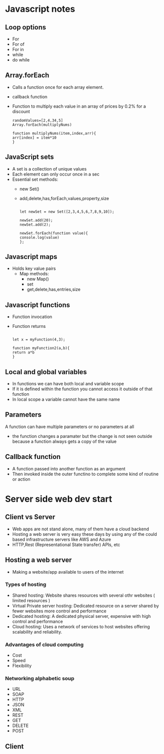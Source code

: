 # Javascript notes

## Loop options

- For
- For of
- For in
- while
- do while

## Array.forEach

- Calls a function once for each array element.

- callback function

- Function to multiply each value in an array of prices by 0.2% for a
  discount

  ``` example
  randomValues=[2,4,34,5]
  Array.forEach(multiplyNums)

  function multiplyNums(item,index,arr){
  arr[index] = item*10
  }
  ```

## JavaScript sets

- A set is a collection of unique values
- Each element can only occur once in a sec
- Essential set methods:
  - new Set()

  - add,delete,has,forEach,values,property,size

    ``` {.javascript org-language="js"}

    let newSet = new Set([2,3,4,5,6,7,8,9,10]);

    newSet.add(20);
    newSet.add(2);

    newSet.forEach(function value){
    console.log(value)
    };

    ```

## Javascript maps

- Holds key value pairs
  - Map methods:
    - new Map()
    - set
    - get,delete,has,entries,size

## Javascript functions

- Function invocation

- Function returns

  ``` {.javascript org-language="js"}

  let x = myFunction(4,3);

  function myFunction2(a,b){
  return a*b
  }

  ```

## Local and global variables

- In functions we can have both local and variable scope
- If it is defined within the function you cannot access it outside of
  that function
- In local scope a variable cannot have the same name

## Parameters

A function can have multiple parameters or no parameters at all

- the function changes a paramater but the change is not seen outside
  because a function always gets a copy of the value

## Callback function

- A function passed into another function as an argument
- Then invoked inside the outer functino to complete some kind of
  routine or action

# Server side web dev start

## Client vs Server

- Web apps are not stand alone, many of them have a cloud backend
- Hosting a web server is very easy these days by using any of the could
  based infrastructure servers like AWS and Azure
- HTTP,Rest (Representational State transfer) APIs, etc

## Hosting a web server

- Making a website/app available to users of the internet

### Types of hosting

- Shared hosting: Website shares resources with several othr websites (
  limited resources )
- Virtual Private server hosting: Dedicated resource on a server shared
  by fewer websites more control and performance
- Dedicated hosting: A dedicated physical server, expensive with high
  control and performance
- Cloud hosting: Uses a network of services to host websites offering
  scalability and reliability.

### Advantages of cloud computing

- Cost
- Speed
- Flexibility

### Networking alphabetic soup

- URL
- SOAP
- HTTP
- JSON
- XML
- REST
- GET
- DELETE
- POST

## Client
